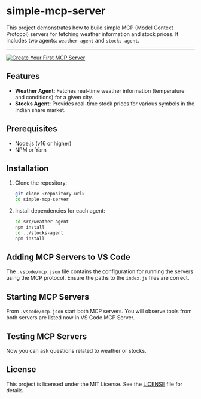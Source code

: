 # simple-mcp-server

This project demonstrates how to build simple MCP (Model Context Protocol) servers for fetching weather information and stock prices. It includes two agents: `weather-agent` and `stocks-agent`.

---

[![Create Your First MCP Server](https://img.youtube.com/vi/scpdWIzwpuc/0.jpg)](https://www.youtube.com/watch?v=scpdWIzwpuc)

## Features

- **Weather Agent**: Fetches real-time weather information (temperature and conditions) for a given city.
- **Stocks Agent**: Provides real-time stock prices for various symbols in the Indian share market.

## Prerequisites

- Node.js (v16 or higher)
- NPM or Yarn

## Installation

1. Clone the repository:
   ```bash
   git clone <repository-url>
   cd simple-mcp-server
   ```

2. Install dependencies for each agent:
   ```bash
   cd src/weather-agent
   npm install
   cd ../stocks-agent
   npm install
   ```

## Adding MCP Servers to  VS Code

The `.vscode/mcp.json` file contains the configuration for running the servers using the MCP protocol. Ensure the paths to the `index.js` files are correct.

## Starting MCP Servers

From `.vscode/mcp.json` start both MCP servers. You will observe tools from both servers are listed now in VS Code MCP Server.

## Testing MCP Servers

Now you can ask questions related to weather or stocks. 

## License

This project is licensed under the MIT License. See the [LICENSE](./LICENSE) file for details.
